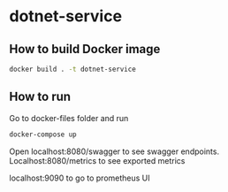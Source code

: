 
# dotnet-service

## How to build Docker image

 ```bash
 docker build . -t dotnet-service
 ```

## How to run

Go to docker-files folder and run

```bash
docker-compose up
```

Open localhost:8080/swagger to see swagger endpoints.
Localhost:8080/metrics to see exported metrics

localhost:9090 to go to prometheus UI
